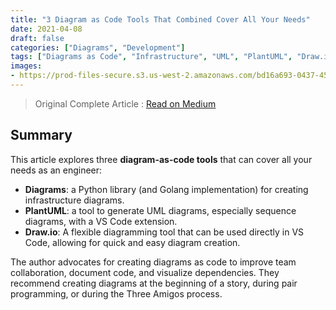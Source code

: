 ```yaml
---
title: "3 Diagram as Code Tools That Combined Cover All Your Needs"
date: 2021-04-08
draft: false
categories: ["Diagrams", "Development"]
tags: ["Diagrams as Code", "Infrastructure", "UML", "PlantUML", "Draw.io"]
images:
- https://prod-files-secure.s3.us-west-2.amazonaws.com/bd16a693-0437-45a1-9aec-255351a830a8/388403d1-2e90-4255-992f-df06471d0478/07bywZunS89jbAbXE?X-Amz-Algorithm=AWS4-HMAC-SHA256&X-Amz-Content-Sha256=UNSIGNED-PAYLOAD&X-Amz-Credential=ASIAZI2LB4666CI5AO74%2F20250228%2Fus-west-2%2Fs3%2Faws4_request&X-Amz-Date=20250228T150234Z&X-Amz-Expires=3600&X-Amz-Security-Token=IQoJb3JpZ2luX2VjEFcaCXVzLXdlc3QtMiJHMEUCIQCvCkStCaL8BxFxuMlyYB1GKwEvrkm2MYOzvZqrzGbtqgIgPqHf80xL0JRkhwjdwX9b%2FAXa%2FzzPXI66ppJSQPYsH5oqiAQIkP%2F%2F%2F%2F%2F%2F%2F%2F%2F%2FARAAGgw2Mzc0MjMxODM4MDUiDFOx2RC5BXSIeWm3iCrcA0AR1pLt0xpj6XZGd%2F0UNosO7ELxRpOYu25fg8qVdZBzpuOHuNl7gSEs4lit8drJANiDlJG%2BZh2Z0xRvkXYS8jOH36MMhGhrYmY3R8BBwc6cfPwgAutwPAomxzw5mJ3m5n2k9OCUXmnvQvDss92fk7Q3zEHmiejieqJ5SknEDUDnbBqlps0AZk%2Fv19LdrbzTeLn35rriRYpoGzSLmqdK%2FjSxSHeoEoiGaCWJtn0meEpJaDeLqNj7Un259d2MjEmH4f0Z8mXH0b5kZTH2%2FJXpaVgLTYGYZge0WI9kFrAuyKASmQ3HPDcuQLt90%2BHZsV4PLhPe128dbLcLaZdFMRNWXPWEzv0PmtnnMDYtbgsxVkOLEU1IQHhHIKwe%2BYkSzCQJnJJkwtPSak7%2BIR5MuJ28QlBfHMfeMMU%2FSyuGr5cZUB9qi%2BxlyiuBsIIe7k4qwzBpSUM2LjLxcdk5H7njaH2EPA3Ks0v60sPfTa8gSALs8p1QQDiAfcno%2BXlQEbB2SR2JBGAEXB37LBLt%2FjDoOGqwZmXFhSy0JkniJXRZNqVJ9SmfjH0GRNxK2IYtR8%2BypafunrWjTf5D273NnqpmkwjtJM4WdNTLedziq7MH9aUn7zy7KRUS4e1PA4RiQjNVMK2Rh74GOqUBwjaG0aZzEkq1ddrSg3icjY8elcylXmGK467GbOZX5Or7pEJXug9uj4X1%2FrYPJ0m7La3zesKwVc1%2FEAH1%2FHuhr8DpxLV2wQaEzy93OAIfPH4zvqYCyV4AH73rOoNw1doGKAlBe512FWKY3s1GkoDudDFlPiHFINk7u8u9i9XDjUupQYSExQxSBZ3MrnmBR9oa09SvrTnU2OmVTjs4K5ZJMkvUaR4J&X-Amz-Signature=67bd00a2d458affc52fe21cf7275c402ad23d9f8ab090b8c005d16056c5c5718&X-Amz-SignedHeaders=host&x-id=GetObject
---
```


> Original Complete Article : [Read on Medium](https://medium.com/geekculture/3-diagram-as-code-tools-that-combined-cover-all-your-needs-8f40f57d5cd8)

## Summary

This article explores three **diagram-as-code tools** that can cover all your needs as an engineer:

*   **Diagrams**: a Python library (and Golang implementation) for creating infrastructure diagrams.
*   **PlantUML**:  a tool to generate UML diagrams, especially sequence diagrams, with a VS Code extension.
*   **Draw.io**: A flexible diagramming tool that can be used directly in VS Code, allowing for quick and easy diagram creation.

The author advocates for creating diagrams as code to improve team collaboration, document code, and visualize dependencies. They recommend creating diagrams at the beginning of a story, during pair programming, or during the Three Amigos process.

